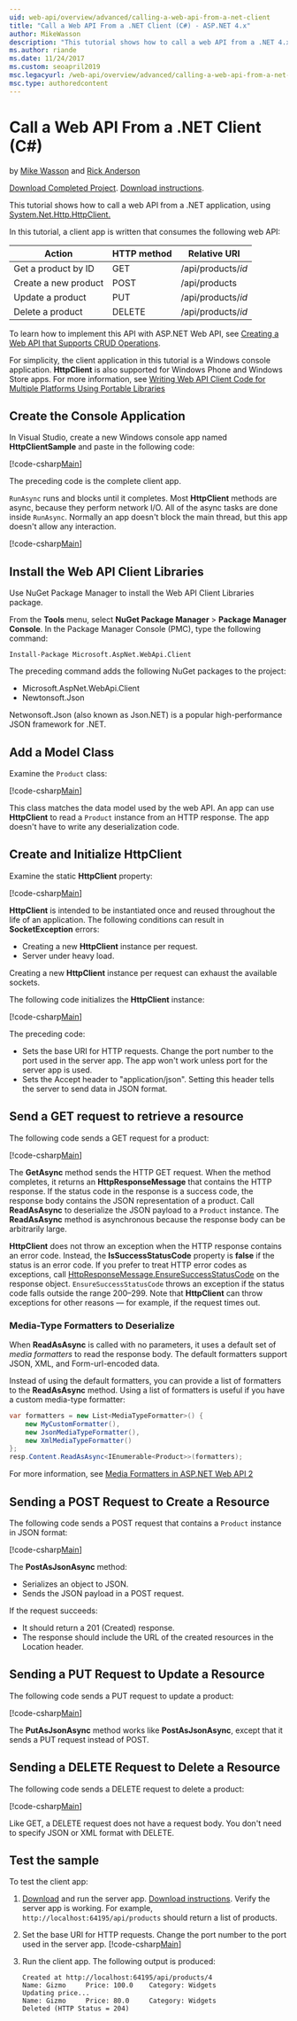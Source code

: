 ```yaml
---
uid: web-api/overview/advanced/calling-a-web-api-from-a-net-client
title: "Call a Web API From a .NET Client (C#) - ASP.NET 4.x"
author: MikeWasson
description: "This tutorial shows how to call a web API from a .NET 4.x application."
ms.author: riande
ms.date: 11/24/2017
ms.custom: seoapril2019
msc.legacyurl: /web-api/overview/advanced/calling-a-web-api-from-a-net-client
msc.type: authoredcontent
---
```

# Call a Web API From a .NET Client (C#)

by [Mike Wasson](https://github.com/MikeWasson) and [Rick Anderson](https://twitter.com/RickAndMSFT)

[Download Completed Project](https://github.com/dotnet/AspNetDocs/tree/master/aspnet/web-api/overview/advanced/calling-a-web-api-from-a-net-client/sample). [Download instructions](/aspnet/core/tutorials/#how-to-download-a-sample). 

This tutorial shows how to call a web API from a .NET application, using [System.Net.Http.HttpClient.](https://msdn.microsoft.com/library/system.net.http.httpclient(v=vs.110).aspx)

In this tutorial, a client app is written that consumes the following web API:

| Action | HTTP method | Relative URI |
| --- | --- | --- |
| Get a product by ID | GET | /api/products/*id* |
| Create a new product | POST | /api/products |
| Update a product | PUT | /api/products/*id* |
| Delete a product | DELETE | /api/products/*id* |

To learn how to implement this API with ASP.NET Web API, see [Creating a Web API that Supports CRUD Operations](xref:web-api/overview/getting-started-with-aspnet-web-api/tutorial-your-first-web-api
).

For simplicity, the client application in this tutorial is a Windows console application. **HttpClient** is also supported for Windows Phone and Windows Store apps. For more information, see [Writing Web API Client Code for Multiple Platforms Using Portable Libraries](https://blogs.msdn.com/b/webdev/archive/2013/07/19/writing-web-api-client-code-for-multiple-platforms-using-portable-libraries.aspx)

<a id="CreateConsoleApp"></a>
## Create the Console Application

In Visual Studio, create a new Windows console app named **HttpClientSample** and paste in the following code:

[!code-csharp[Main](calling-a-web-api-from-a-net-client/sample/client/Program.cs?name=snippet_all)]

The preceding code is the complete client app.

`RunAsync` runs and blocks until it completes. Most **HttpClient** methods are async, because they perform network I/O. All of the async tasks are done inside `RunAsync`. Normally an app doesn't block the main thread, but this app doesn't allow any interaction.

[!code-csharp[Main](calling-a-web-api-from-a-net-client/sample/client/Program.cs?name=snippet_run)]

<a id="InstallClientLib"></a>
## Install the Web API Client Libraries

Use NuGet Package Manager to install the Web API Client Libraries package.

From the **Tools** menu, select **NuGet Package Manager** > **Package Manager Console**. In the Package Manager Console (PMC), type the following command:

`Install-Package Microsoft.AspNet.WebApi.Client`

The preceding command adds the following NuGet packages to the project:

* Microsoft.AspNet.WebApi.Client
* Newtonsoft.Json

Netwonsoft.Json (also known as Json.NET) is a popular high-performance JSON framework for .NET.

<a id="AddModelClass"></a>
## Add a Model Class

Examine the `Product` class:

[!code-csharp[Main](calling-a-web-api-from-a-net-client/sample/client/Program.cs?name=snippet_prod)]

This class matches the data model used by the web API. An app can use **HttpClient** to read a `Product` instance from an HTTP response. The app doesn't have to write any deserialization code.

<a id="InitClient"></a>
## Create and Initialize HttpClient

Examine the static **HttpClient** property:

[!code-csharp[Main](calling-a-web-api-from-a-net-client/sample/client/Program.cs?name=snippet_HttpClient)]

**HttpClient** is intended to be instantiated once and reused throughout the life of an application. The following conditions can result in **SocketException** errors:

* Creating a new **HttpClient** instance per request.
* Server under heavy load.

Creating a new **HttpClient** instance per request can exhaust the available sockets.

The following code initializes the **HttpClient** instance:

[!code-csharp[Main](calling-a-web-api-from-a-net-client/sample/client/Program.cs?name=snippet5)]

The preceding code:

* Sets the base URI for HTTP requests. Change the port number to the port used in the server app. The app won't work unless port for the server app is used.
* Sets the Accept header to "application/json". Setting this header tells the server to send data in JSON format.

<a id="GettingResource"></a>
## Send a GET request to retrieve a resource

The following code sends a GET request for a product:

[!code-csharp[Main](calling-a-web-api-from-a-net-client/sample/client/Program.cs?name=snippet_GetProductAsync)]

The **GetAsync** method sends the HTTP GET request. When the method completes, it returns an **HttpResponseMessage** that contains the HTTP response. If the status code in the response is a success code, the response body contains the JSON representation of a product. Call **ReadAsAsync** to deserialize the JSON payload to a `Product` instance. The **ReadAsAsync** method is asynchronous because the response body can be arbitrarily large.

**HttpClient** does not throw an exception when the HTTP response contains an error code. Instead, the **IsSuccessStatusCode** property is **false** if the status is an error code. If you prefer to treat HTTP error codes as exceptions, call [HttpResponseMessage.EnsureSuccessStatusCode](https://msdn.microsoft.com/library/system.net.http.httpresponsemessage.ensuresuccessstatuscode(v=vs.110).aspx) on the response object. `EnsureSuccessStatusCode` throws an exception if the status code falls outside the range 200&ndash;299. Note that **HttpClient** can throw exceptions for other reasons &mdash; for example, if the request times out.

<a id="MediaTypeFormatters"></a>
### Media-Type Formatters to Deserialize

When **ReadAsAsync** is called with no parameters, it uses a default set of *media formatters* to read the response body. The default formatters support JSON, XML, and Form-url-encoded data.

Instead of using the default formatters, you can provide a list of formatters to the **ReadAsAsync** method.  Using a list of formatters is useful if you have a custom media-type formatter:

```csharp
var formatters = new List<MediaTypeFormatter>() {
    new MyCustomFormatter(),
    new JsonMediaTypeFormatter(),
    new XmlMediaTypeFormatter()
};
resp.Content.ReadAsAsync<IEnumerable<Product>>(formatters);
```

For more information, see [Media Formatters in ASP.NET Web API 2](../formats-and-model-binding/media-formatters.md)

## Sending a POST Request to Create a Resource

The following code sends a POST request that contains a `Product` instance in JSON format:

[!code-csharp[Main](calling-a-web-api-from-a-net-client/sample/client/Program.cs?name=snippet_CreateProductAsync)]

The **PostAsJsonAsync** method:

* Serializes an object to JSON.
* Sends the JSON payload in a POST request.

If the request succeeds:

* It should return a 201 (Created) response.
* The response should include the URL of the created resources in the Location header.

<a id="PuttingResource"></a>
## Sending a PUT Request to Update a Resource

The following code sends a PUT request to update a product:

[!code-csharp[Main](calling-a-web-api-from-a-net-client/sample/client/Program.cs?name=snippet_UpdateProductAsync)]

The **PutAsJsonAsync** method works like **PostAsJsonAsync**, except that it sends a PUT request instead of POST.

<a id="DeletingResource"></a>
## Sending a DELETE Request to Delete a Resource

The following code sends a DELETE request to delete a product:

[!code-csharp[Main](calling-a-web-api-from-a-net-client/sample/client/Program.cs?name=snippet_DeleteProductAsync)]

Like GET, a DELETE request does not have a request body. You don't need to specify JSON or XML format with DELETE.

## Test the sample

To test the client app:

1. [Download](https://github.com/dotnet/AspNetDocs/tree/master/aspnet/web-api/overview/advanced/calling-a-web-api-from-a-net-client/sample/server) and run the server app. [Download instructions](/aspnet/core/#how-to-download-a-sample). Verify the server app is working. For example, `http://localhost:64195/api/products` should return a list of products.
2. Set the base URI for HTTP requests. Change the port number to the port used in the server app.
    [!code-csharp[Main](calling-a-web-api-from-a-net-client/sample/client/Program.cs?name=snippet5&highlight=2)]

3. Run the client app. The following output is produced:

   ```console
   Created at http://localhost:64195/api/products/4
   Name: Gizmo     Price: 100.0    Category: Widgets
   Updating price...
   Name: Gizmo     Price: 80.0     Category: Widgets
   Deleted (HTTP Status = 204)
   ```
